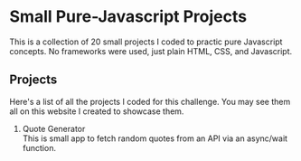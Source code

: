 # Small Pure-Javascript Projects

This is a collection of 20 small projects I coded to practic pure Javascript concepts. No frameworks were used, just plain HTML, CSS, and Javascript.

## Projects

Here's a list of all the projects I coded for this challenge. You may see them all on this website I created to showcase them.

1. Quote Generator\
    This is small app to fetch random quotes from an API via an async/wait function.
